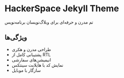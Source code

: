 # HackerSpace Jekyll Theme
تم مدرن و حرفه‌ای برای وبلاگ‌نویسان برنامه‌نویس

## ویژگی‌ها
- طراحی مدرن و هکری
- پشتیبانی کامل از RTL
- انیمیشن‌های سفارشی
- نمایش کد با هایلایت سینتکس
- سازگار با موبایل